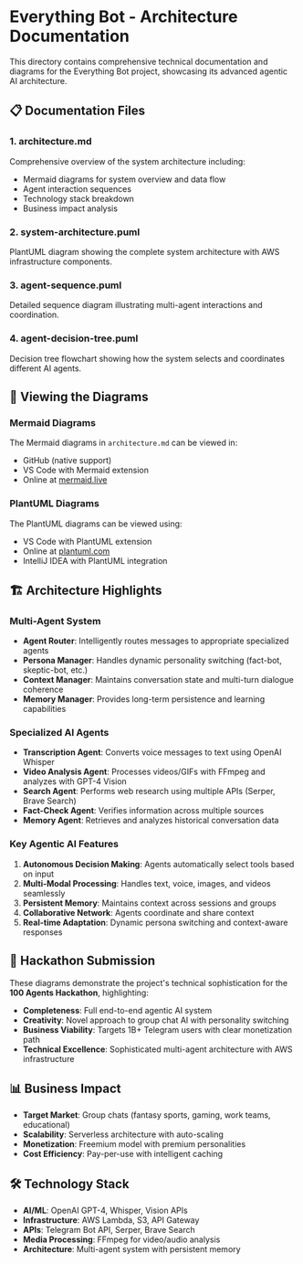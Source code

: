 # Everything Bot - Architecture Documentation

This directory contains comprehensive technical documentation and diagrams for the Everything Bot project, showcasing its advanced agentic AI architecture.

## 📋 Documentation Files

### 1. **architecture.md**
Comprehensive overview of the system architecture including:
- Mermaid diagrams for system overview and data flow
- Agent interaction sequences
- Technology stack breakdown
- Business impact analysis

### 2. **system-architecture.puml**
PlantUML diagram showing the complete system architecture with AWS infrastructure components.

### 3. **agent-sequence.puml**
Detailed sequence diagram illustrating multi-agent interactions and coordination.

### 4. **agent-decision-tree.puml**
Decision tree flowchart showing how the system selects and coordinates different AI agents.

## 🔧 Viewing the Diagrams

### Mermaid Diagrams
The Mermaid diagrams in `architecture.md` can be viewed in:
- GitHub (native support)
- VS Code with Mermaid extension
- Online at [mermaid.live](https://mermaid.live/)

### PlantUML Diagrams
The PlantUML diagrams can be viewed using:
- VS Code with PlantUML extension
- Online at [plantuml.com](http://plantuml.com/plantuml)
- IntelliJ IDEA with PlantUML integration

## 🏗 Architecture Highlights

### Multi-Agent System
- **Agent Router**: Intelligently routes messages to appropriate specialized agents
- **Persona Manager**: Handles dynamic personality switching (fact-bot, skeptic-bot, etc.)
- **Context Manager**: Maintains conversation state and multi-turn dialogue coherence
- **Memory Manager**: Provides long-term persistence and learning capabilities

### Specialized AI Agents
- **Transcription Agent**: Converts voice messages to text using OpenAI Whisper
- **Video Analysis Agent**: Processes videos/GIFs with FFmpeg and analyzes with GPT-4 Vision
- **Search Agent**: Performs web research using multiple APIs (Serper, Brave Search)
- **Fact-Check Agent**: Verifies information across multiple sources
- **Memory Agent**: Retrieves and analyzes historical conversation data

### Key Agentic AI Features
1. **Autonomous Decision Making**: Agents automatically select tools based on input
2. **Multi-Modal Processing**: Handles text, voice, images, and videos seamlessly
3. **Persistent Memory**: Maintains context across sessions and groups
4. **Collaborative Network**: Agents coordinate and share context
5. **Real-time Adaptation**: Dynamic persona switching and context-aware responses

## 🚀 Hackathon Submission

These diagrams demonstrate the project's technical sophistication for the **100 Agents Hackathon**, highlighting:

- **Completeness**: Full end-to-end agentic AI system
- **Creativity**: Novel approach to group chat AI with personality switching
- **Business Viability**: Targets 1B+ Telegram users with clear monetization path
- **Technical Excellence**: Sophisticated multi-agent architecture with AWS infrastructure

## 📊 Business Impact

- **Target Market**: Group chats (fantasy sports, gaming, work teams, educational)
- **Scalability**: Serverless architecture with auto-scaling
- **Monetization**: Freemium model with premium personalities
- **Cost Efficiency**: Pay-per-use with intelligent caching

## 🛠 Technology Stack

- **AI/ML**: OpenAI GPT-4, Whisper, Vision APIs
- **Infrastructure**: AWS Lambda, S3, API Gateway
- **APIs**: Telegram Bot API, Serper, Brave Search
- **Media Processing**: FFmpeg for video/audio analysis
- **Architecture**: Multi-agent system with persistent memory